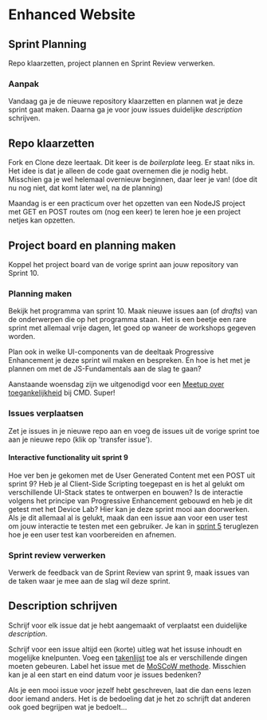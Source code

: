 # Enhanced Website

## Sprint Planning
Repo klaarzetten, project plannen en Sprint Review verwerken.

### Aanpak

Vandaag ga je de nieuwe repository klaarzetten en plannen wat je deze sprint gaat maken. 
Daarna ga je voor jouw issues duidelijke _description_ schrijven.

<!-- 
Wat ben je aan het maken? Wat wil je deze sprint bereiken? Wat wil je de opdrachtgever presenteren 
    Feedback van vorige sprint verwerken in het projectboard
    en issues overhevelen, en een goed description schrijven van de issues waar je aan wil werken
En welke onderwerpen komen daar nog bij?
    Planning van de komende 3 weken bekijken. 
-->


## Repo klaarzetten
Fork en Clone deze leertaak. Dit keer is de _boilerplate_ leeg. Er staat niks in. Het idee is dat je alleen de code gaat overnemen die je nodig hebt. Misschien ga je wel helemaal overnieuw beginnen, daar leer je van! (doe dit nu nog niet, dat komt later wel, na de planning)

Maandag is er een practicum over het opzetten van een NodeJS project met GET en POST routes om (nog een keer) te leren hoe je een project netjes kan opzetten.

## Project board en planning maken
Koppel het project board van de vorige sprint aan jouw repository van Sprint 10.

### Planning maken
Bekijk het programma van sprint 10. Maak nieuwe issues aan (of _drafts_) van de onderwerpen die op het programma staan. Het is een beetje een rare sprint met allemaal vrije dagen, let goed op waneer de workshops gegeven worden.

Plan ook in welke UI-components van de deeltaak Progressive Enhancement je deze sprint wil maken en bespreken. En hoe is het met je plannen om met de JS-Fundamentals aan de slag te gaan? 

Aanstaande woensdag zijn we uitgenodigd voor een [Meetup over toegankelijkheid](https://www.meetup.com/inclusive-design-accessibility/events/307149158/) bij CMD. Super!

### Issues verplaatsen
Zet je issues in je nieuwe repo aan en voeg de issues uit de vorige sprint toe aan je nieuwe repo (klik op 'transfer issue').

#### Interactive functionality uit sprint 9
Hoe ver ben je gekomen met de User Generated Content met een POST uit sprint 9? Heb je al Client-Side Scripting toegepast en is het al gelukt om verschillende UI-Stack states te ontwerpen en bouwen? Is de interactie volgens het principe van Progressive Enhancement gebouwd en heb je dit getest met het Device Lab? 
Hier kan je deze sprint mooi aan doorwerken. Als je dit allemaal al is gelukt, maak dan een issue aan voor een user test om jouw interactie te testen met een gebruiker. Je kan in [sprint 5](https://github.com/fdnd-task/fix-the-flow-interactive-website/blob/main/docs/code-design-review-user-testing.md) teruglezen hoe je een user test kan voorbereiden en afnemen.

### Sprint review verwerken
Verwerk de feedback van de Sprint Review van sprint 9, maak issues van de taken waar je mee aan de slag wil deze sprint. 


## Description schrijven
Schrijf voor elk issue dat je hebt aangemaakt of verplaatst een duidelijke _description_. 

Schrijf voor een issue altijd een (korte) uitleg wat het issuse inhoudt en mogelijke knelpunten. Voeg een [takenlijst](https://docs.github.com/en/get-started/writing-on-github/working-with-advanced-formatting/about-task-lists) toe als er verschillende dingen moeten gebeuren. Label het issue met de [MoSCoW methode](https://en.wikipedia.org/wiki/MoSCoW_method). Misschien kan je al een start en eind datum voor je issues bedenken? 

Als je een mooi issue voor jezelf hebt geschreven, laat die dan eens lezen door iemand anders. Het is de bedoeling dat je het zo schrijft dat anderen ook goed begrijpen wat je bedoelt...
